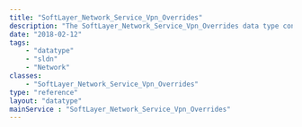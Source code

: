 ```yaml
---
title: "SoftLayer_Network_Service_Vpn_Overrides"
description: "The SoftLayer_Network_Service_Vpn_Overrides data type contains information relating user ids to subnet ids when VPN access is manually configured.  It is essentially an entry in a 'white list' of subnets a SoftLayer portal VPN user may access. "
date: "2018-02-12"
tags:
    - "datatype"
    - "sldn"
    - "Network"
classes:
    - "SoftLayer_Network_Service_Vpn_Overrides"
type: "reference"
layout: "datatype"
mainService : "SoftLayer_Network_Service_Vpn_Overrides"
---
```

